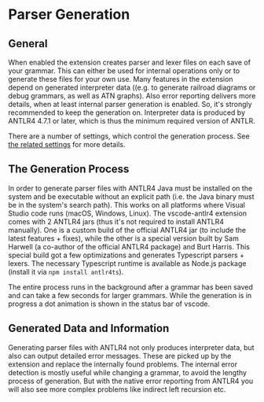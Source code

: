# Parser Generation

## General

When enabled the extension creates parser and lexer files on each save of your grammar. This can either be used for internal operations only or to generate these files for your own use. Many features in the extension depend on generated interpreter data ((e.g. to generate railroad diagrams or debug grammars, as well as ATN graphs). Also error reporting delivers more details, when at least internal parser generation is enabled. So, it's strongly recommended to keep the generation on. Interpreter data is produced by ANTLR4 4.7.1 or later, which is thus the minimum required version of ANTLR.

There are a number of settings, which control the generation process. See [the related settings](extension-settings.md#parser-generation) for more details.

## The Generation Process

In order to generate parser files with ANTLR4 Java must be installed on the system and be executable without an explicit path (i.e. the Java binary must be in the system's search path). This works on all platforms where Visual Studio code runs (macOS, Windows, Linux). The vscode-antlr4 extension comes with 2 ANTLR4 jars (thus it's not required to install ANTLR4 manually). One is a custom build of the official ANTLR4 jar (to include the latest features + fixes), while the other is a special version built by Sam Harwell (a co-author of the official ANTLR4 package) and Burt Harris. This special build got a few optimizations and generates Typescript parsers + lexers. The necessary Typescript runtime is available as Node.js package (install it via `npm install antlr4ts`).

The entire process runs in the background after a grammar has been saved and can take a few seconds for larger grammars. While the generation is in progress a dot animation is shown in the status bar of vscode.

## Generated Data and Information

Generating parser files with ANTLR4 not only produces interpreter data, but also can output detailed error messages. These are picked up by the extension and replace the internally found problems. The internal error detection is mostly useful while changing a grammar, to avoid the lengthy process of generation. But with the native error reporting from ANTLR4 you will also see more complex problems like indirect left recursion etc.